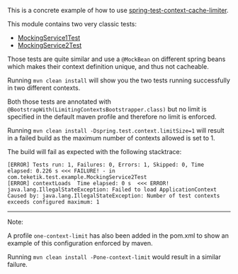 This is a concrete example of how to use [spring-test-context-cache-limiter](https://github.com/antoinemeyer/spring-test-context-cache-limiter).

This module contains two very classic tests:
  - [MockingService1Test](https://github.com/antoinemeyer/spring-test-context-cache-limiter/blob/master/spring-test-context-cache-limiter-example/src/test/java/com/teketik/test/example/MockingService1Test.java)
  - [MockingService2Test](https://github.com/antoinemeyer/spring-test-context-cache-limiter/blob/master/spring-test-context-cache-limiter-example/src/test/java/com/teketik/test/example/MockingService2Test.java)

Those tests are quite similar and use a `@MockBean` on different spring beans which makes their context definition unique, and thus not cacheable.

Running `mvn clean install` will show you the two tests running successfully in two different contexts.

Both those tests are annotated with `@BootstrapWith(LimitingContextsBootstrapper.class)` but no limit is specified in the default maven profile and therefore no limit is enforced.

Running `mvn clean install -Dspring.test.context.limitSize=1` will result in a failed build as the maximum number of contexts allowed is set to 1.

The build will fail as expected with the following stacktrace:
```
[ERROR] Tests run: 1, Failures: 0, Errors: 1, Skipped: 0, Time elapsed: 0.226 s <<< FAILURE! - in com.teketik.test.example.MockingService2Test
[ERROR] contextLoads  Time elapsed: 0 s  <<< ERROR!
java.lang.IllegalStateException: Failed to load ApplicationContext
Caused by: java.lang.IllegalStateException: Number of test contexts exceeds configured maximum: 1
```

-----

Note:

A profile `one-context-limit` has also been added in the pom.xml to show an example of this configuration enforced by maven.

Running `mvn clean install -Pone-context-limit` would result in a similar failure.
